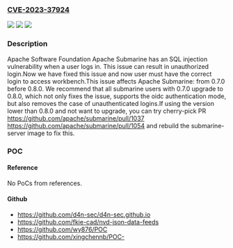 ### [CVE-2023-37924](https://cve.mitre.org/cgi-bin/cvename.cgi?name=CVE-2023-37924)
![](https://img.shields.io/static/v1?label=Product&message=Apache%20Submarine&color=blue)
![](https://img.shields.io/static/v1?label=Version&message=0.7.0%3C%200.8.0%20&color=brighgreen)
![](https://img.shields.io/static/v1?label=Vulnerability&message=CWE-89%20Improper%20Neutralization%20of%20Special%20Elements%20used%20in%20an%20SQL%20Command%20('SQL%20Injection')&color=brighgreen)

### Description

Apache Software Foundation Apache Submarine has an SQL injection vulnerability when a user logs in. This issue can result in unauthorized login.Now we have fixed this issue and now user must have the correct login to access workbench.This issue affects Apache Submarine: from 0.7.0 before 0.8.0. We recommend that all submarine users with 0.7.0 upgrade to 0.8.0, which not only fixes the issue, supports the oidc authentication mode, but also removes the case of unauthenticated logins.If using the version lower than 0.8.0 and not want to upgrade, you can try cherry-pick PR  https://github.com/apache/submarine/pull/1037 https://github.com/apache/submarine/pull/1054  and rebuild the submarine-server image to fix this.

### POC

#### Reference
No PoCs from references.

#### Github
- https://github.com/d4n-sec/d4n-sec.github.io
- https://github.com/fkie-cad/nvd-json-data-feeds
- https://github.com/wy876/POC
- https://github.com/xingchennb/POC-

